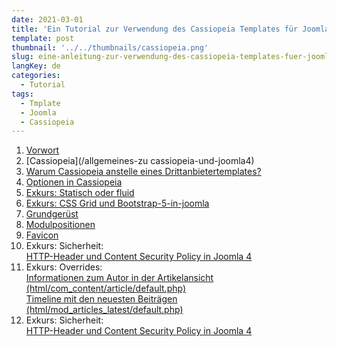 ```yaml
---
date: 2021-03-01
title: 'Ein Tutorial zur Verwendung des Cassiopeia Templates für Joomla 4'
template: post
thumbnail: '../../thumbnails/cassiopeia.png'
slug: eine-anleitung-zur-verwendung-des-cassiopeia-templates-fuer-joomla-4-themen
langKey: de
categories:
  - Tutorial
tags:
  - Tmplate
  - Joomla
  - Cassiopeia
---
```


1. [Vorwort](/eine-anleitung-zur-verwendung-des-cassiopeia-templates-fuer-joomla-4-vorwort)
1. [Cassiopeia](/allgemeines-zu cassiopeia-und-joomla4)
1. [Warum Cassiopeia anstelle eines Drittanbietertemplates?](/warum-cassiopeia)
1. [Optionen in Cassiopeia](/cassiopeia-optionen)
1. [Exkurs: Statisch oder fluid](/cassiopeia-statisch-oder-fluid)
1. [Exkurs: CSS Grid und Bootstrap-5-in-joomla](/css-grid-and-bootstrap-5-in-joomla)
1. [Grundgerüst](/cassiopeia-framework)
1. [Modulpositionen](/cassiopeia-module-positionen)
1. [Favicon](/cassiopeia-favicon)
1. Exkurs: Sicherheit:  
   [HTTP-Header und Content Security Policy in Joomla 4](/http-header-und-content-security-policy-joomla4)
1. Exkurs: Overrides:  
   [Informationen zum Autor in der Artikelansicht (html/com_content/article/default.php)](/cassiopeia-autorinfo)  
   [Timeline mit den neuesten Beiträgen (html/mod_articles_latest/default.php)](/cassiopeia-timeline)
1. Exkurs: Sicherheit:  
   [HTTP-Header und Content Security Policy in Joomla 4](/http-header-und-content-security-policy-joomla4)

